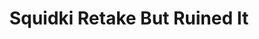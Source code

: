 ---
slug: squidki-retake-but-ruined-it
title: Squidki Retake But Ruined It
description: "Squidki Retake But Ruined It is an exciting online game. Play for free directly in your browser!"
icon: /images/new_mods/Sprunki Retake But Ruined It.png
url: https://wowtbc.net/sprunkin/sprunki-retake-but-ruined-it/index.html
previewImage: /images/new_mods/Sprunki Retake But Ruined It.png
type: new mods

# SEO配置
seo:
  title: "Squidki Retake But Ruined It - Play Free Online Game | Fun Browser Games"
  description: "Squidki Retake But Ruined It - Play this fun online game for free in your browser. No download required!"
  ogImage: "/images/new_mods/Sprunki Retake But Ruined It.png"
  keywords: "squidki-retake-but-ruined-it, online game, browser game, free game, new mods game, play online"

videoUrls:
  - https://www.youtube.com/embed/example1
  - https://www.youtube.com/embed/example2

whyPlay:
  title: "Why Play Squidki Retake But Ruined It?"
  items:
    - "Immersive Gameplay: Squidki Retake But Ruined It offers an engaging and immersive gaming experience that will keep you entertained for hours"
    - "Challenging Levels: Test your skills with increasingly difficult challenges and obstacles"
    - "Beautiful Graphics: Enjoy stunning visuals and smooth animations that bring the game world to life"
    - "Regular Updates: New content and features are added regularly to keep the game fresh and exciting"
    - "Free to Play: Experience all the fun without spending a penny"
    - "Community Features: Connect with other players, share strategies, and compete for high scores"
    - "Cross-Platform: Play on any device with a web browser, no downloads required"

features:
  title: "Key Features of Squidki Retake But Ruined It"
  image: "/images/new_mods/Sprunki Retake But Ruined It.png"
  items:
    - "Intuitive Controls: Easy to learn controls make Squidki Retake But Ruined It accessible for players of all skill levels"
    - "Multiple Game Modes: Enjoy various gameplay options that provide different challenges and experiences"
    - "Character Customization: Personalize your gaming experience with unique characters and items"
    - "Achievement System: Complete special tasks to earn rewards and recognition"
    - "Leaderboards: Compete with players worldwide and see who can achieve the highest scores"

characteristics:
  title: "Game Characteristics"
  image: "/images/new_mods/Sprunki Retake But Ruined It.png"
  items:
    - "Genre: New mods game with elements of strategy and skill"
    - "Difficulty: Suitable for both casual gamers and those seeking a challenge"
    - "Play Time: Quick sessions or extended gameplay, depending on your preference"
    - "Art Style: Vibrant and engaging visuals that enhance the gaming experience"
    - "Sound Design: Immersive audio that complements the gameplay perfectly"

info: "Squidki Retake But Ruined It is an exciting online game that offers players a unique and engaging gaming experience. With its intuitive controls, stunning visuals, and challenging gameplay, Squidki Retake But Ruined It provides hours of entertainment for players of all ages and skill levels. Whether you're looking for a quick gaming session during a break or an extended play session, Squidki Retake But Ruined It delivers an immersive experience that will keep you coming back for more. The game features multiple levels of increasing difficulty, ensuring that players are constantly challenged as they progress. With regular updates adding new content and features, Squidki Retake But Ruined It remains fresh and exciting, providing endless entertainment options for its growing community of players."

howToPlayIntro: "Welcome to Squidki Retake But Ruined It! This guide will walk you through the basics and help you master the game. Whether you're a beginner or looking to improve your skills, these tips and instructions will enhance your gaming experience."

howToPlaySteps:
  - title: "Getting Started"
    description: "Begin your Squidki Retake But Ruined It adventure by familiarizing yourself with the controls. Use your keyboard or mouse to navigate through the game interface. The tutorial will guide you through the basic mechanics and help you understand the objectives."
  - title: "Understanding the Objectives"
    description: "In Squidki Retake But Ruined It, your main goal is to progress through levels by completing specific objectives. Each level presents unique challenges that require different strategies and approaches."
  - title: "Mastering the Controls"
    description: "Practice using the controls to improve your precision and reaction time. Squidki Retake But Ruined It requires quick reflexes and strategic thinking to overcome obstacles and defeat opponents."
  - title: "Utilizing Power-ups"
    description: "Collect power-ups throughout the game to enhance your abilities and overcome difficult challenges. Each power-up offers unique advantages that can be crucial for success."
  - title: "Developing Strategies"
    description: "As you progress in Squidki Retake But Ruined It, develop effective strategies for different scenarios. Analyze patterns, anticipate challenges, and adapt your approach to maximize your performance."

faq:
  title: "Frequently Asked Questions about Squidki Retake But Ruined It"
  items:
    - question: "Is Squidki Retake But Ruined It free to play?"
      answer: "Yes, Squidki Retake But Ruined It is completely free to play directly in your web browser. No downloads or purchases are required to enjoy the full game experience."
    - question: "Can I play Squidki Retake But Ruined It on mobile devices?"
      answer: "Yes, Squidki Retake But Ruined It is optimized for both desktop and mobile play. You can enjoy the game on any device with a web browser and internet connection."
    - question: "Are there any in-game purchases?"
      answer: "While Squidki Retake But Ruined It is free to play, there may be optional in-game purchases available for cosmetic items or additional features that don't affect core gameplay."
    - question: "How often is Squidki Retake But Ruined It updated?"
      answer: "The developers regularly update Squidki Retake But Ruined It with new content, features, and improvements based on player feedback and game performance."
    - question: "Can I play Squidki Retake But Ruined It offline?"
      answer: "Currently, Squidki Retake But Ruined It requires an internet connection to play as it's a browser-based online game."
    - question: "Is Squidki Retake But Ruined It suitable for children?"
      answer: "Yes, Squidki Retake But Ruined It is designed to be family-friendly and suitable for players of all ages."
    - question: "How do I report bugs or issues?"
      answer: "If you encounter any problems while playing Squidki Retake But Ruined It, you can report them through the game's support page or contact the developers directly through their website."
    - question: "Still Have Questions?"
      answer: "If you have additional questions about Squidki Retake But Ruined It that aren't covered in this FAQ, please visit our support center or contact our customer service team for assistance."
---